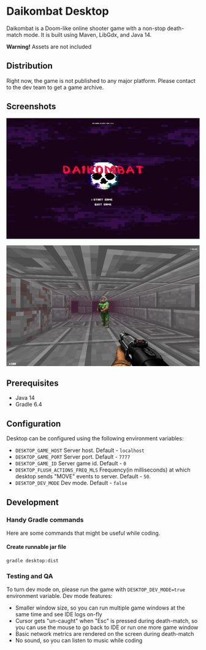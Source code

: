 # Daikombat Desktop

Daikombat is a Doom-like online shooter game with a non-stop death-match mode. It is built using Maven, LibGdx, and Java 14.

**Warning!** Assets are not included

## Distribution

Right now, the game is not published to any major platform. Please contact to the dev team to get a game archive.

## Screenshots

![Main menu](/screenshot-main-menu.png)

![Gameplay](/screenshot-gameplay.png)

## Prerequisites

- Java 14
- Gradle 6.4

## Configuration

Desktop can be configured using the following environment variables:

- `DESKTOP_GAME_HOST` Server host. Default - `localhost`
- `DESKTOP_GAME_PORT` Server port. Default - `7777`
- `DESKTOP_GAME_ID` Server game id. Default - `0`
- `DESKTOP_FLUSH_ACTIONS_FREQ_MLS` Frequency(in milliseconds) at which desktop sends "MOVE" events to server. Default - `50`.
- `DESKTOP_DEV_MODE` Dev mode. Default - `false`

## Development

### Handy Gradle commands

Here are some commands that might be useful while coding.

#### Create runnable jar file
```
gradle desktop:dist
```

### Testing and QA

To turn dev mode on, please run the game with `DESKTOP_DEV_MODE=true` environment variable. Dev mode features:
- Smaller window size, so you can run multiple game windows at the same time and see IDE logs on-fly
- Cursor gets "un-caught" when "Esc" is pressed during death-match, so you can use the mouse to go back to IDE or run one more game window
- Basic network metrics are rendered on the screen during death-match
- No sound, so you can listen to music while coding
